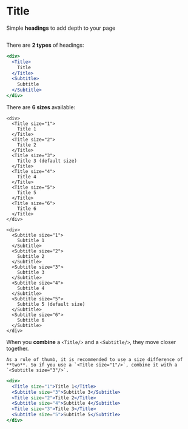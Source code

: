 # Title
Simple **headings** to add depth to your page

```props
```

There are **2 types** of headings:

```jsx
<div>
  <Title>
    Title
  </Title>
  <Subtitle>
    Subtitle
  </Subtitle>
</div>
```

There are **6 sizes** available:

```jsx|span-3
<div>
  <Title size="1">
    Title 1
  </Title>
  <Title size="2">
    Title 2
  </Title>
  <Title size="3">
    Title 3 (default size)
  </Title>
  <Title size="4">
    Title 4
  </Title>
  <Title size="5">
    Title 5
  </Title>
  <Title size="6">
    Title 6
  </Title>
</div>
```

```jsx|span-3
<div>
  <Subtitle size="1">
    Subtitle 1
  </Subtitle>
  <Subtitle size="2">
    Subtitle 2
  </Subtitle>
  <Subtitle size="3">
    Subtitle 3 
  </Subtitle>
  <Subtitle size="4">
    Subtitle 4
  </Subtitle>
  <Subtitle size="5">
    Subtitle 5 (default size)
  </Subtitle>
  <Subtitle size="6">
    Subtitle 6
  </Subtitle>
</div>
```

When you **combine** a `<Title/>` and a `<Subtitle/>`, they move closer together.

```hint
As a rule of thumb, it is recommended to use a size difference of **two**. So if you use a `<Title size="1"/>`, combine it with a `<Subtitle size="3"/>`.
```

```jsx
<div>
  <Title size="1">Title 1</Title>
  <Subtitle size="3">Subtitle 3</Subtitle>
  <Title size="2">Title 2</Title>
  <Subtitle size="4">Subtitle 4</Subtitle>
  <Title size="3">Title 3</Title>
  <Subtitle size="5">Subtitle 5</Subtitle>
</div>
```
